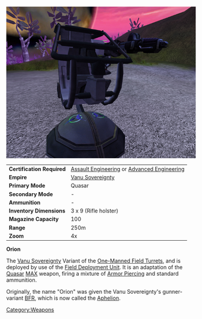 ![](images/Orion.jpg "Orion.jpg")

|                            |                                                                                                  |
| -------------------------- | ------------------------------------------------------------------------------------------------ |
| **Certification Required** | [Assault Engineering](Assault_Engineering.md) or [Advanced Engineering](Advanced_Engineering.md) |
| **Empire**                 | [Vanu Sovereignty](Vanu_Sovereignty.md)                                                          |
| **Primary Mode**           | Quasar                                                                                           |
| **Secondary Mode**         | \-                                                                                               |
| **Ammunition**             | \-                                                                                               |
| **Inventory Dimensions**   | 3 x 9 (Rifle holster)                                                                            |
| **Magazine Capacity**      | 100                                                                                              |
| **Range**                  | 250m                                                                                             |
| **Zoom**                   | 4x                                                                                               |

**Orion**

The [Vanu Sovereignty](Vanu_Sovereignty.md) Variant of the
[One-Manned Field Turrets](One-Manned_Field_Turret.md), and is
deployed by use of the [Field Deployment
Unit](Field_Deployment_Unit.md). It is an adaptation of the
[Quasar](Quasar.md) [MAX](Mechanized_Assault_Exo-Suit.md) weapon, firing a
mixture of [Armor Piercing](Armor_Piercing.md) and standard
ammunition.

Originally, the name "Orion" was given the Vanu Sovereignty's
gunner-variant [BFR](BattleFrame_Robotics.md), which is now called the
[Aphelion](Aphelion.md).

[Category:Weapons](Category:Weapons.md)
